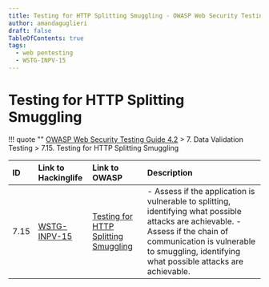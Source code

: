 ```yaml
---
title: Testing for HTTP Splitting Smuggling - OWASP Web Security Testing Guide 
author: amandaguglieri
draft: false
TableOfContents: true
tags:
  - web pentesting
  - WSTG-INPV-15
---
```




# Testing for HTTP Splitting Smuggling

!!! quote ""
	[OWASP Web Security Testing Guide 4.2](index.md) > 7. Data Validation Testing > 7.15. Testing for HTTP Splitting Smuggling

|ID|Link to Hackinglife|Link to OWASP|Description|
|:---|:---|:---|:---|
|7.15|[WSTG-INPV-15](WSTG-INPV-15.md)|[Testing for HTTP Splitting Smuggling](https://owasp.org/www-project-web-security-testing-guide/latest/4-Web_Application_Security_Testing/07-Input_Validation_Testing/15-Testing_for_HTTP_Splitting_Smuggling)|- Assess if the application is vulnerable to splitting, identifying what possible attacks are achievable. - Assess if the chain of communication is vulnerable to smuggling, identifying what possible attacks are achievable.|

